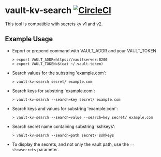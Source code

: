 # vault-kv-search [![CircleCI](https://circleci.com/gh/cyrinux/vault-kv-search.svg?style=svg)](https://circleci.com/gh/cyrinux/vault-kv-search)

This tool is compatible with secrets kv v1 and v2.

## Example Usage

- Export or prepend command with VAULT_ADDR and your VAULT_TOKEN

  ```
  > export VAULT_ADDR=https://vaultserver:8200
  > export VAULT_TOKEN=$(cat ~/.vault-token)
  ```

- Search values for the substring 'example.com':

  `> vault-kv-search secret/ example.com`

- Search keys for substring 'example.com':

  `> vault-kv-search --search=key secret/ example.com`

- Search keys and values for substring 'example.com':

  `> vault-kv-search --search=value --search=key secret/ example.com`

- Search secret name containing substring 'sshkeys':

  `> vault-kv-search --search=path secret/ sshkeys`

- To display the secrets, and not only the vault path, use the `--showsecrets` parameter.
